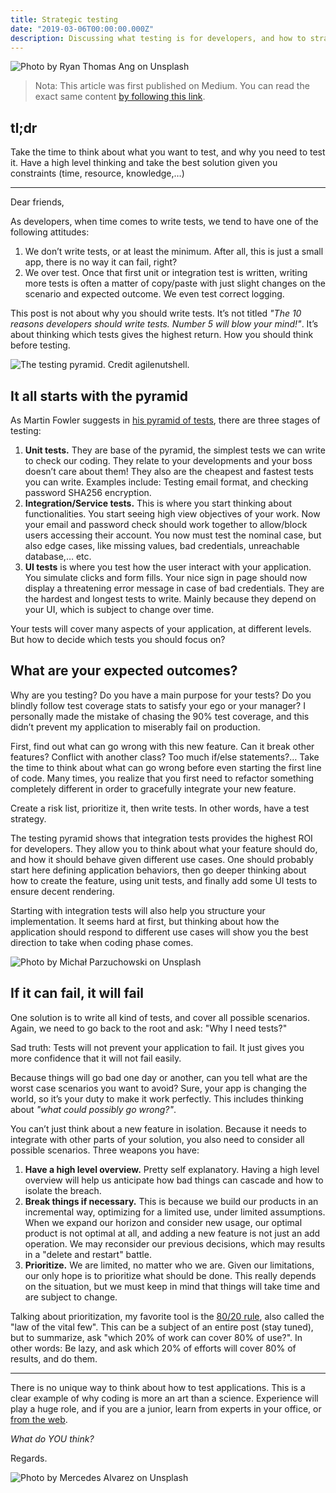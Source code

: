 ```yaml
---
title: Strategic testing
date: "2019-03-06T00:00:00.000Z"
description: Discussing what testing is for developers, and how to strategize tests given projects and needs.
---
```


![Photo by Ryan Thomas Ang on Unsplash](./ryan-thomas-ang-542390-unsplash.jpg)

> Nota: This article was first published on Medium. You can read the exact same content [by following this link](https://medium.com/@htaidirt/strategic-testing-dd1980d1a59a).

## tl;dr

Take the time to think about what you want to test, and why you need to test it. Have a high level thinking and take the best solution given you constraints (time, resource, knowledge,…)

---

Dear friends,

As developers, when time comes to write tests, we tend to have one of the following attitudes:

1. We don’t write tests, or at least the minimum. After all, this is just a small app, there is no way it can fail, right?
2. We over test. Once that first unit or integration test is written, writing more tests is often a matter of copy/paste with just slight changes on the scenario and expected outcome. We even test correct logging.

This post is not about why you should write tests. It’s not titled _"The 10 reasons developers should write tests. Number 5 will blow your mind!"_. It’s about thinking which tests gives the highest return. How you should think before testing.

![The testing pyramid. Credit agilenutshell.](./testing-pyramid.png)

## It all starts with the pyramid

As Martin Fowler suggests in [his pyramid of tests](https://martinfowler.com/articles/practical-test-pyramid.html), there are three stages of testing:

1. **Unit tests.** They are base of the pyramid, the simplest tests we can write to check our coding. They relate to your developments and your boss doesn’t care about them! They also are the cheapest and fastest tests you can write. Examples include: Testing email format, and checking password SHA256 encryption.
2. **Integration/Service tests.** This is where you start thinking about functionalities. You start seeing high view objectives of your work. Now your email and password check should work together to allow/block users accessing their account. You now must test the nominal case, but also edge cases, like missing values, bad credentials, unreachable database,… etc.
3. **UI tests** is where you test how the user interact with your application. You simulate clicks and form fills. Your nice sign in page should now display a threatening error message in case of bad credentials. They are the hardest and longest tests to write. Mainly because they depend on your UI, which is subject to change over time.

Your tests will cover many aspects of your application, at different levels. But how to decide which tests you should focus on?

## What are your expected outcomes?

Why are you testing? Do you have a main purpose for your tests? Do you blindly follow test coverage stats to satisfy your ego or your manager? I personally made the mistake of chasing the 90% test coverage, and this didn’t prevent my application to miserably fail on production.

First, find out what can go wrong with this new feature. Can it break other features? Conflict with another class? Too much if/else statements?… Take the time to think about what can go wrong before even starting the first line of code. Many times, you realize that you first need to refactor something completely different in order to gracefully integrate your new feature.

Create a risk list, prioritize it, then write tests. In other words, have a test strategy.

The testing pyramid shows that integration tests provides the highest ROI for developers. They allow you to think about what your feature should do, and how it should behave given different use cases. One should probably start here defining application behaviors, then go deeper thinking about how to create the feature, using unit tests, and finally add some UI tests to ensure decent rendering.

Starting with integration tests will also help you structure your implementation. It seems hard at first, but thinking about how the application should respond to different use cases will show you the best direction to take when coding phase comes.

![Photo by Michał Parzuchowski on Unsplash](./Janga-Game-Unsplash.jpeg)

## If it can fail, it will fail

One solution is to write all kind of tests, and cover all possible scenarios. Again, we need to go back to the root and ask: "Why I need tests?"

Sad truth: Tests will not prevent your application to fail. It just gives you more confidence that it will not fail easily.

Because things will go bad one day or another, can you tell what are the worst case scenarios you want to avoid? Sure, your app is changing the world, so it’s your duty to make it work perfectly. This includes thinking about _"what could possibly go wrong?"_.

You can’t just think about a new feature in isolation. Because it needs to integrate with other parts of your solution, you also need to consider all possible scenarios. Three weapons you have:

1. **Have a high level overview.** Pretty self explanatory. Having a high level overview will help us anticipate how bad things can cascade and how to isolate the breach.
2. **Break things if necessary.** This is because we build our products in an incremental way, optimizing for a limited use, under limited assumptions. When we expand our horizon and consider new usage, our optimal product is not optimal at all, and adding a new feature is not just an add operation. We may reconsider our previous decisions, which may results in a "delete and restart" battle.
3. **Prioritize.** We are limited, no matter who we are. Given our limitations, our only hope is to prioritize what should be done. This really depends on the situation, but we must keep in mind that things will take time and are subject to change.

Talking about prioritization, my favorite tool is the [80/20 rule](https://en.wikipedia.org/wiki/Pareto_principle), also called the "law of the vital few". This can be a subject of an entire post (stay tuned), but to summarize, ask "which 20% of work can cover 80% of use?". In other words: Be lazy, and ask which 20% of efforts will cover 80% of results, and do them.

---

There is no unique way to think about how to test applications. This is a clear example of why coding is more an art than a science. Experience will play a huge role, and if you are a junior, learn from experts in your office, or [from the web](https://dev.tube/?q=test).

_What do YOU think?_

Regards.

![Photo by Mercedes Alvarez on Unsplash](./Wall-Unsplash.jpeg)
